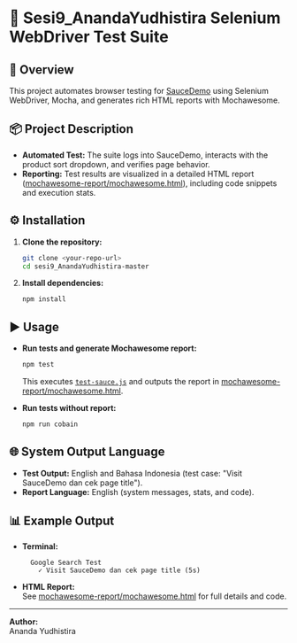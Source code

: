 # 🚀 Sesi9_AnandaYudhistira Selenium WebDriver Test Suite

## 📝 Overview

This project automates browser testing for [SauceDemo](https://www.saucedemo.com/) using Selenium WebDriver, Mocha, and generates rich HTML reports with Mochawesome.

## 📦 Project Description

- **Automated Test:** The suite logs into SauceDemo, interacts with the product sort dropdown, and verifies page behavior.
- **Reporting:** Test results are visualized in a detailed HTML report ([mochawesome-report/mochawesome.html](mochawesome-report/mochawesome.html)), including code snippets and execution stats.

## ⚙️ Installation

1. **Clone the repository:**
   ```sh
   git clone <your-repo-url>
   cd sesi9_AnandaYudhistira-master
   ```
2. **Install dependencies:**
   ```sh
   npm install
   ```

## ▶️ Usage

- **Run tests and generate Mochawesome report:**
  ```sh
  npm test
  ```
  This executes [`test-sauce.js`](test-sauce.js) and outputs the report in [mochawesome-report/mochawesome.html](mochawesome-report/mochawesome.html).

- **Run tests without report:**
  ```sh
  npm run cobain
  ```

## 🌐 System Output Language

- **Test Output:** English and Bahasa Indonesia (test case: "Visit SauceDemo dan cek page title").
- **Report Language:** English (system messages, stats, and code).

## 📊 Example Output

- **Terminal:**  
  ```
    Google Search Test
      ✓ Visit SauceDemo dan cek page title (5s)
  ```
- **HTML Report:**  
  See [mochawesome-report/mochawesome.html](mochawesome-report/mochawesome.html) for full details and code.

---

**Author:**  
Ananda Yudhistira  
